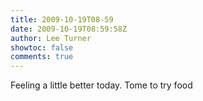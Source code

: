 ```yaml
---
title: 2009-10-19T08-59
date: 2009-10-19T08:59:58Z
author: Lee Turner
showtoc: false
comments: true
---
```


Feeling a little better today. Tome to try food


